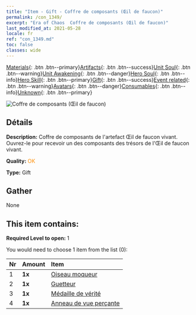 ```yaml
---
title: "Item - Gift - Coffre de composants (Œil de faucon)"
permalink: /con_1349/
excerpt: "Era of Chaos  Coffre de composants (Œil de faucon)"
last_modified_at: 2021-05-28
locale: fr
ref: "con_1349.md"
toc: false
classes: wide
---
```

 [Materials](/ItemsFR/){: .btn .btn--primary}[Artifacts](/ItemsFR/Artifacts/){: .btn .btn--success}[Unit Soul](/ItemsFR/UnitSoul/){: .btn .btn--warning}[Unit Awakening](/ItemsFR/UnitAwakening/){: .btn .btn--danger}[Hero Soul](/ItemsFR/HeroSoul/){: .btn .btn--info}[Hero Skill](/ItemsFR/HeroSkill/){: .btn .btn--primary}[Gift](/ItemsFR/Gift/){: .btn .btn--success}[Event related](/ItemsFR/Events/){: .btn .btn--warning}[Avatars](/ItemsFR/Avatars/){: .btn .btn--danger}[Consumables](/ItemsFR/Consumables/){: .btn .btn--info}[Unknown](/ItemsFR/Unknown/){: .btn .btn--primary}

 ![Coffre de composants (Œil de faucon)](/images/t/i_906026.png)

## Détails
 **Description:** Coffre de composants de l'artefact Œil de faucon vivant. Ouvrez-le pour recevoir un des composants des trésors de l'Œil de faucon vivant.

 **Quality:** <span style="color: #FF8C00">OK</span>

 **Type:** Gift

## Gather

  None

## This item contains:

 **Required Level to open:** 1

 You would need to choose 1 item from the list (0):

  | Nr | Amount |     Item    |
  |:---|:-------|:------------|
  | 1 |  **1x** | [Oiseau moqueur](/ItemsFR/art_132/) |  | 
  | 2 |  **1x** | [Guetteur](/ItemsFR/art_133/) |  | 
  | 3 |  **1x** | [Médaille de vérité](/ItemsFR/art_134/) |  | 
  | 4 |  **1x** | [Anneau de vue perçante](/ItemsFR/art_135/) |  | 
